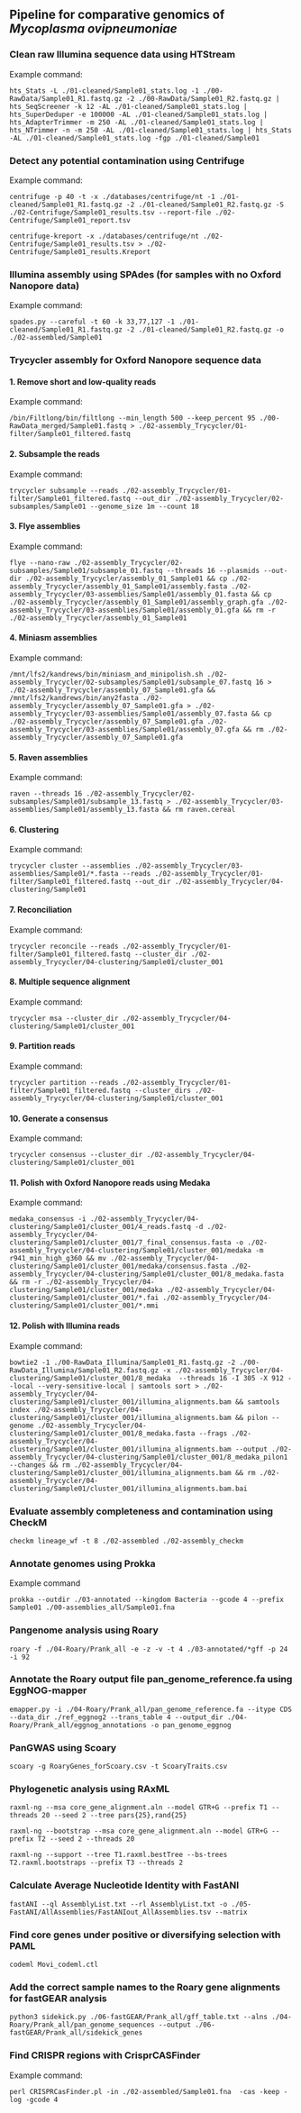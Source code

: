 ## Pipeline for comparative genomics of *Mycoplasma ovipneumoniae*

### Clean raw Illumina sequence data using HTStream

Example command:
```
hts_Stats -L ./01-cleaned/Sample01_stats.log -1 ./00-RawData/Sample01_R1.fastq.gz -2 ./00-RawData/Sample01_R2.fastq.gz | hts_SeqScreener -k 12 -AL ./01-cleaned/Sample01_stats.log | hts_SuperDeduper -e 100000 -AL ./01-cleaned/Sample01_stats.log | hts_AdapterTrimmer -m 250 -AL ./01-cleaned/Sample01_stats.log | hts_NTrimmer -n -m 250 -AL ./01-cleaned/Sample01_stats.log | hts_Stats -AL ./01-cleaned/Sample01_stats.log -fgp ./01-cleaned/Sample01
```

### Detect any potential contamination using Centrifuge 
Example command:
```
centrifuge -p 40 -t -x ./databases/centrifuge/nt -1 ./01-cleaned/Sample01_R1.fastq.gz -2 ./01-cleaned/Sample01_R2.fastq.gz -S ./02-Centrifuge/Sample01_results.tsv --report-file ./02-Centrifuge/Sample01_report.tsv

centrifuge-kreport -x ./databases/centrifuge/nt ./02-Centrifuge/Sample01_results.tsv > ./02-Centrifuge/Sample01_results.Kreport
```

### Illumina assembly using SPAdes (for samples with no Oxford Nanopore data)
Example command:
```
spades.py --careful -t 60 -k 33,77,127 -1 ./01-cleaned/Sample01_R1.fastq.gz -2 ./01-cleaned/Sample01_R2.fastq.gz -o ./02-assembled/Sample01
```
### Trycycler assembly for Oxford Nanopore sequence data

#### 1. Remove short and low-quality reads
Example command:
```
/bin/Filtlong/bin/filtlong --min_length 500 --keep_percent 95 ./00-RawData_merged/Sample01.fastq > ./02-assembly_Trycycler/01-filter/Sample01_filtered.fastq
```
#### 2. Subsample the reads
Example command:
```
trycycler subsample --reads ./02-assembly_Trycycler/01-filter/Sample01_filtered.fastq --out_dir ./02-assembly_Trycycler/02-subsamples/Sample01 --genome_size 1m --count 18
```
#### 3. Flye assemblies
Example command:
```
flye --nano-raw ./02-assembly_Trycycler/02-subsamples/Sample01/subsample_01.fastq --threads 16 --plasmids --out-dir ./02-assembly_Trycycler/assembly_01_Sample01 && cp ./02-assembly_Trycycler/assembly_01_Sample01/assembly.fasta ./02-assembly_Trycycler/03-assemblies/Sample01/assembly_01.fasta && cp ./02-assembly_Trycycler/assembly_01_Sample01/assembly_graph.gfa ./02-assembly_Trycycler/03-assemblies/Sample01/assembly_01.gfa && rm -r ./02-assembly_Trycycler/assembly_01_Sample01
```
#### 4. Miniasm assemblies
Example command:
```
/mnt/lfs2/kandrews/bin/miniasm_and_minipolish.sh ./02-assembly_Trycycler/02-subsamples/Sample01/subsample_07.fastq 16 > ./02-assembly_Trycycler/assembly_07_Sample01.gfa && /mnt/lfs2/kandrews/bin/any2fasta ./02-assembly_Trycycler/assembly_07_Sample01.gfa > ./02-assembly_Trycycler/03-assemblies/Sample01/assembly_07.fasta && cp ./02-assembly_Trycycler/assembly_07_Sample01.gfa ./02-assembly_Trycycler/03-assemblies/Sample01/assembly_07.gfa && rm ./02-assembly_Trycycler/assembly_07_Sample01.gfa
```
#### 5. Raven assemblies
Example command:
```
raven --threads 16 ./02-assembly_Trycycler/02-subsamples/Sample01/subsample_13.fastq > ./02-assembly_Trycycler/03-assemblies/Sample01/assembly_13.fasta && rm raven.cereal
```
#### 6. Clustering
Example command:
```
trycycler cluster --assemblies ./02-assembly_Trycycler/03-assemblies/Sample01/*.fasta --reads ./02-assembly_Trycycler/01-filter/Sample01_filtered.fastq --out_dir ./02-assembly_Trycycler/04-clustering/Sample01
```
#### 7. Reconciliation
Example command:
```
trycycler reconcile --reads ./02-assembly_Trycycler/01-filter/Sample01_filtered.fastq --cluster_dir ./02-assembly_Trycycler/04-clustering/Sample01/cluster_001
```
#### 8. Multiple sequence alignment
Example command:
```
trycycler msa --cluster_dir ./02-assembly_Trycycler/04-clustering/Sample01/cluster_001
```
#### 9. Partition reads
Example command:
```
trycycler partition --reads ./02-assembly_Trycycler/01-filter/Sample01_filtered.fastq --cluster_dirs ./02-assembly_Trycycler/04-clustering/Sample01/cluster_001
```
#### 10. Generate a consensus
Example command:
```
trycycler consensus --cluster_dir ./02-assembly_Trycycler/04-clustering/Sample01/cluster_001
```
#### 11. Polish with Oxford Nanopore reads using Medaka
Example command:
```
medaka_consensus -i ./02-assembly_Trycycler/04-clustering/Sample01/cluster_001/4_reads.fastq -d ./02-assembly_Trycycler/04-clustering/Sample01/cluster_001/7_final_consensus.fasta -o ./02-assembly_Trycycler/04-clustering/Sample01/cluster_001/medaka -m r941_min_high_g360 && mv ./02-assembly_Trycycler/04-clustering/Sample01/cluster_001/medaka/consensus.fasta ./02-assembly_Trycycler/04-clustering/Sample01/cluster_001/8_medaka.fasta && rm -r ./02-assembly_Trycycler/04-clustering/Sample01/cluster_001/medaka ./02-assembly_Trycycler/04-clustering/Sample01/cluster_001/*.fai ./02-assembly_Trycycler/04-clustering/Sample01/cluster_001/*.mmi
```
#### 12. Polish with Illumina reads
Example command:
```
bowtie2 -1 ./00-RawData_Illumina/Sample01_R1.fastq.gz -2 ./00-RawData_Illumina/Sample01_R2.fastq.gz -x ./02-assembly_Trycycler/04-clustering/Sample01/cluster_001/8_medaka  --threads 16 -I 305 -X 912 --local --very-sensitive-local | samtools sort > ./02-assembly_Trycycler/04-clustering/Sample01/cluster_001/illumina_alignments.bam && samtools index ./02-assembly_Trycycler/04-clustering/Sample01/cluster_001/illumina_alignments.bam && pilon --genome ./02-assembly_Trycycler/04-clustering/Sample01/cluster_001/8_medaka.fasta --frags ./02-assembly_Trycycler/04-clustering/Sample01/cluster_001/illumina_alignments.bam --output ./02-assembly_Trycycler/04-clustering/Sample01/cluster_001/8_medaka_pilon1 --changes && rm ./02-assembly_Trycycler/04-clustering/Sample01/cluster_001/illumina_alignments.bam && rm ./02-assembly_Trycycler/04-clustering/Sample01/cluster_001/illumina_alignments.bam.bai
```

### Evaluate assembly completeness and contamination using CheckM

```
checkm lineage_wf -t 8 ./02-assembled ./02-assembly_checkm
```
### Annotate genomes using Prokka
Example command
```
prokka --outdir ./03-annotated --kingdom Bacteria --gcode 4 --prefix Sample01 ./00-assemblies_all/Sample01.fna
```
### Pangenome analysis using Roary
```
roary -f ./04-Roary/Prank_all -e -z -v -t 4 ./03-annotated/*gff -p 24 -i 92
```
### Annotate the Roary output file pan_genome_reference.fa using EggNOG-mapper 
```
emapper.py -i ./04-Roary/Prank_all/pan_genome_reference.fa --itype CDS --data_dir ./ref_eggnog2 --trans_table 4 --output_dir ./04-Roary/Prank_all/eggnog_annotations -o pan_genome_eggnog
```

### PanGWAS using Scoary
```
scoary -g RoaryGenes_forScoary.csv -t ScoaryTraits.csv
```
### Phylogenetic analysis using RAxML
```
raxml-ng --msa core_gene_alignment.aln --model GTR+G --prefix T1 --threads 20 --seed 2 --tree pars{25},rand{25}

raxml-ng --bootstrap --msa core_gene_alignment.aln --model GTR+G --prefix T2 --seed 2 --threads 20

raxml-ng --support --tree T1.raxml.bestTree --bs-trees T2.raxml.bootstraps --prefix T3 --threads 2 
```

### Calculate Average Nucleotide Identity with FastANI
```
fastANI --ql AssemblyList.txt --rl AssemblyList.txt -o ./05-FastANI/AllAssemblies/FastANIout_AllAssemblies.tsv --matrix
```

### Find core genes under positive or diversifying selection with PAML
```
codeml Movi_codeml.ctl
```

### Add the correct sample names to the Roary gene alignments for fastGEAR analysis
```
python3 sidekick.py ./06-fastGEAR/Prank_all/gff_table.txt --alns ./04-Roary/Prank_all/pan_genome_sequences --output ./06-fastGEAR/Prank_all/sidekick_genes 
```
### Find CRISPR regions with CrisprCASFinder
Example command:
```
perl CRISPRCasFinder.pl -in ./02-assembled/Sample01.fna  -cas -keep -log -gcode 4
```

